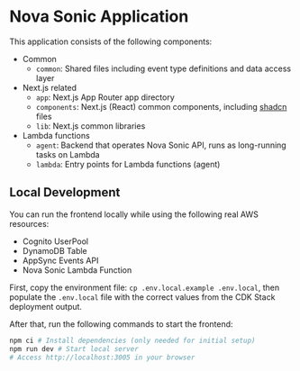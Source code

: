 # Nova Sonic Application

This application consists of the following components:

* Common
    * `common`: Shared files including event type definitions and data access layer
* Next.js related
    * `app`: Next.js App Router app directory
    * `components`: Next.js (React) common components, including [shadcn](https://ui.shadcn.com/) files
    * `lib`: Next.js common libraries
* Lambda functions
    * `agent`: Backend that operates Nova Sonic API, runs as long-running tasks on Lambda
    * `lambda`: Entry points for Lambda functions (agent)

## Local Development

You can run the frontend locally while using the following real AWS resources:

* Cognito UserPool
* DynamoDB Table
* AppSync Events API
* Nova Sonic Lambda Function

First, copy the environment file: `cp .env.local.example .env.local`, then populate the `.env.local` file with the correct values from the CDK Stack deployment output.

After that, run the following commands to start the frontend:

```sh
npm ci # Install dependencies (only needed for initial setup)
npm run dev # Start local server
# Access http://localhost:3005 in your browser
```
